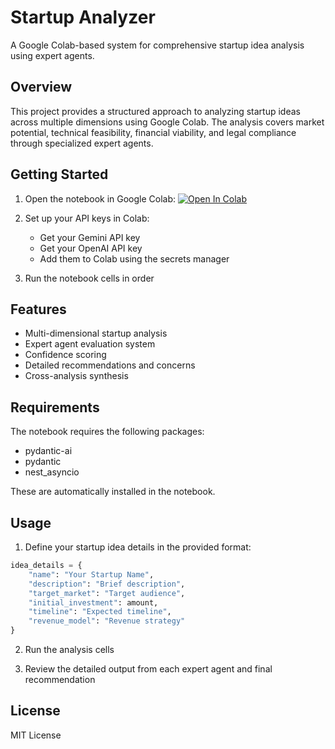# Startup Analyzer

A Google Colab-based system for comprehensive startup idea analysis using expert agents.

## Overview

This project provides a structured approach to analyzing startup ideas across multiple dimensions using Google Colab. The analysis covers market potential, technical feasibility, financial viability, and legal compliance through specialized expert agents.

## Getting Started

1. Open the notebook in Google Colab: [![Open In Colab](https://colab.research.google.com/assets/colab-badge.svg)]()

2. Set up your API keys in Colab:
   - Get your Gemini API key
   - Get your OpenAI API key
   - Add them to Colab using the secrets manager

3. Run the notebook cells in order

## Features

- Multi-dimensional startup analysis
- Expert agent evaluation system
- Confidence scoring
- Detailed recommendations and concerns
- Cross-analysis synthesis

## Requirements

The notebook requires the following packages:
- pydantic-ai
- pydantic
- nest_asyncio

These are automatically installed in the notebook.

## Usage

1. Define your startup idea details in the provided format:
```python
idea_details = {
    "name": "Your Startup Name",
    "description": "Brief description",
    "target_market": "Target audience",
    "initial_investment": amount,
    "timeline": "Expected timeline",
    "revenue_model": "Revenue strategy"
}
```

2. Run the analysis cells

3. Review the detailed output from each expert agent and final recommendation

## License

MIT License